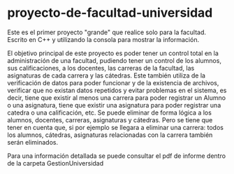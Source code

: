 # proyecto-de-facultad-universidad
Este es el primer proyecto "grande" que realice solo para la facultad. Escrito en C++ y utilizando la consola para mostrar la información.

El objetivo principal de este proyecto es poder tener un control total en la administración de una facultad, pudiendo tener un control de los alumnos, sus calificaciones, a los
docentes, las carreras de la facultad, las asignaturas de cada carrera y las cátedras. Este también utiliza de la verificación de datos para poder funcionar y de la existencia de archivos, verificar que no existan datos repetidos y evitar problemas en el sistema, es decir, tiene que existir al menos una carrera para poder registrar un Alumno o una asignatura, tiene que existir una asignatura para poder registrar una catedra o una calificación, etc. Se puede eliminar de forma lógica a los alumnos, docentes, carreras, asignaturas y cátedras. Pero se tiene que tener en cuenta que, si por ejemplo se llegara a eliminar una carrera: todos los alumnos, cátedras, asignaturas relacionadas con la carrera también serán eliminados.

Para una información detallada se puede consultar el pdf de informe dentro de la carpeta GestionUniversidad
